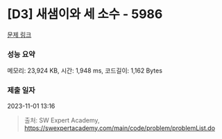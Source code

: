 # [D3] 새샘이와 세 소수 - 5986 

[문제 링크](https://swexpertacademy.com/main/code/problem/problemDetail.do?contestProbId=AWaJ3q8qV-4DFAUQ) 

### 성능 요약

메모리: 23,924 KB, 시간: 1,948 ms, 코드길이: 1,162 Bytes

### 제출 일자

2023-11-01 13:16



> 출처: SW Expert Academy, https://swexpertacademy.com/main/code/problem/problemList.do